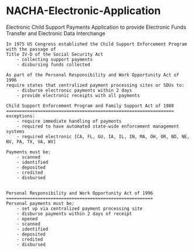 # NACHA-Electronic-Application
Electronic Child Support Payments Application to provide Electronic Funds Transfer and Electronic Data Interchange


    In 1975 US Congress established the Child Support Enforcement Program with the passage of
    Title IV-D of the Social Security Act
        - collecting support payments
        - disbursing funds collected

    As part of the Personal Responsibility and Work Opportunity Act of 1996
    require states that centralized payment processing sites or SDUs to:
        - disburse electronic payments within 2 days
        - provide electronic receipts with all payments

    Child Support Enforcement Program and Family Support Act of 1988
    ================================================================
    exceptions:
        - require immediate handling of payments
        - required to have automated state-wide enforcement management systems
        - required electronic [CA, FL, GU, IA, IL, IN, MA, OH, OR, ND, NE, NV, PA, TX, VA, WV]
    
    Payments must be:
        - scanned
        - identified
        - deposited
        - credited
        - disbursed


    Personal Responsibility and Work Opportunity Act of 1996
    ========================================================
    Personal payments must be:
        - set up via centralized payment processing site
        - disburse payments within 2 days of receipt
        - opened
        - scanned
        - identified
        - deposited
        - credited
        - disbursed

